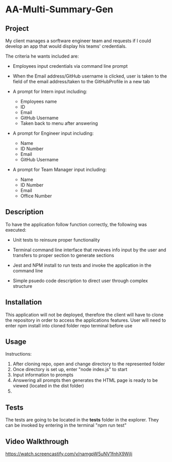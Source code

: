 # AA-Multi-Summary-Gen
## Project
  My client manages a sorftware engineer team and requests if I could develop an
  app that would display his teams' credentials. 
  
  The criteria he wants included are:
  * Employees input credentials via command line prompt
  * When the Email address/GitHub username is clicked, user is taken to the field of the email address/taken to the GitHubProfile in a new tab

  * A prompt for Intern input including:
    * Employees name
    * ID
    * Email
    * GitHub Username
    * Taken back to menu after answering
  

  * A prompt for Engineer input including:
    * Name
    * ID Number
    * Email
    * GitHub Username

  
  * A prompt for Team Manager input including:
    * Name
    * ID Number
    * Email
    * Office Number

## Description
To have the application follow function correctly, the following was executed:

  * Unit tests to reinsure proper functionality
  
  * Terminal command line interface that revieves info input by the user
  and transfers to proper section to generate sections
  
  * Jest and NPM install to run tests and invoke the application in the command line
  
  * Simple psuedo code description to direct user through complex structure
  

## Installation
This application will not be deployed, therefore the client will have to clone the repository in order to access the applications features.
User will need to enter npm install into cloned folder repo terminal before use

## Usage
Instructions:
1. After cloning repo, open and change directory to the represented folder
2. Once directory is set up, enter "node index.js" to start
3. Input information to prompts
4. Answering all prompts then generates the HTML page is ready to be viewed
(located in the dist folder)
5. 

## Tests
The tests are going to be located in the __tests__ folder in the explorer. They can be
invoked by entering in the terminal "npm run test"

## Video Walkthrough
https://watch.screencastify.com/v/namgpW5uNV1fnhX9Wjli

